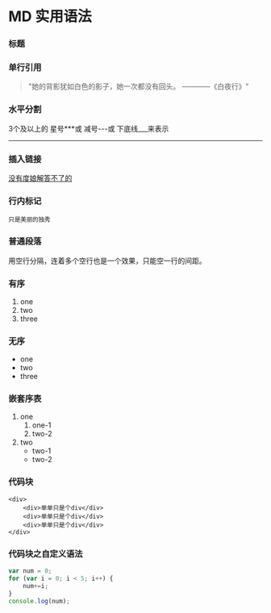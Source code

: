 # MD 实用语法

### 标题

### 单行引用
> "她的背影犹如白色的影子，她一次都没有回头。  ————《白夜行》" 

### 水平分割
3个及以上的 星号***或 减号---或 下底线___来表示
*** 

### 插入链接
[没有度娘解答不了的](http://baidu.com)

### 行内标记
`只是美丽的独秀`

### 普通段落
用空行分隔，连着多个空行也是一个效果，只能空一行的间距。

### 有序
1. one
2. two
3. three

### 无序
* one
* two
* three

### 嵌套序表
1. one
    1. one-1
    2. two-2
2. two 
    * two-1
    * two-2  

### 代码块
```
<div>   
    <div>单单只是个div</div>
    <div>单单只是个div</div>
    <div>单单只是个div</div>
</div>
```

### 代码块之自定义语法
```javascript
var num = 0;
for (var i = 0; i < 5; i++) {
    num+=i;
}
console.log(num);
```
